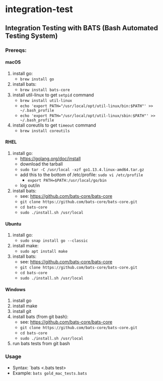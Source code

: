 # integration-test
## Integration Testing with BATS (Bash Automated Testing System)
### Prereqs:
#### macOS
1. install go:
    - `brew install go`
1. install bats:
    - `brew install bats-core`
1. install util-linux to get `setpid` command
    - `brew install util-linux`
    - `echo 'export PATH="/usr/local/opt/util-linux/bin:$PATH"' >> ~/.bash_profile`
    - `echo 'export PATH="/usr/local/opt/util-linux/sbin:$PATH"' >> ~/.bash_profile`
1. install coreutils to get `timeout` command
    - `brew install coreutils`
#### RHEL
1. install go:
    - https://golang.org/doc/install
    - download the tarball
    - `sudo tar -C /usr/local -xzf go1.13.4.linux-amd64.tar.gz`
    -  add this to the bottom of /etc/profile: `sudo vi /etc/profile`
        - `export PATH=$PATH:/usr/local/go/bin`
    - log out/in
1. install bats:
    - see: https://github.com/bats-core/bats-core
    - `git clone https://github.com/bats-core/bats-core.git`
    - `cd bats-core`
    - `sudo ./install.sh /usr/local`
#### Ubuntu
1. install go:
    - `sudo snap install go --classic`
1. install make:
    - `sudo apt install make`
1. install bats:
    - see: https://github.com/bats-core/bats-core
    - `git clone https://github.com/bats-core/bats-core.git`
    - `cd bats-core`
    - `sudo ./install.sh /usr/local`

#### Windows
1. install go
1. install make
1. install git
1. install bats (from git bash):
    - see: https://github.com/bats-core/bats-core
    - `git clone https://github.com/bats-core/bats-core.git`
    - `cd bats-core`
    - `sudo ./install.sh /usr/local`
1. run bats tests from git bash
### Usage
- Syntax: `bats <.bats test>
- Example: `bats gold_mac_tests.bats`